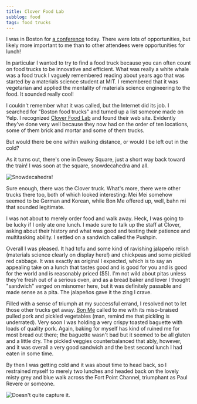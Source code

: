 ```yaml
---
title: Clover Food Lab
subblog: food
tags: food trucks
---
```


I was in Boston for [a conference](http://nescala.org) today. There were lots of opportunities, but likely more important to me than to other attendees were opportunities for lunch!

In particular I wanted to try to find a food truck because you can often count on food trucks to be innovative and efficient. What was really a white whale was a food truck I vaguely remembered reading about years ago that was started by a materials science student at MIT. I remembered that it was vegetarian and applied the mentality of materials science engineering to the food. It sounded really cool!

I couldn't remember what it was called, but the Internet did its job. I searched for "Boston food trucks" and turned up a list someone made on Yelp. I recognized [Clover Food Lab](http://www.cloverfoodlab.com) and found their web site. Evidently they've done very well because they now had on the order of ten locations, some of them brick and mortar and some of them trucks.

But would there be one within walking distance, or would I be left out in the cold?

<!-- MORE -->

As it turns out, there's one in Dewey Square, just a short way back toward the train! I was soon at the square, snowdecahedra and all. 

![Snowdecahedra!](/img/snowdecahedra.jpg)

Sure enough, there was the Clover truck. What's more, there were other trucks there too, both of which looked interesting: Mei Mei somehow seemed to be German and Korean, while Bon Me offered up, well, bahn mi that sounded legitimate.

I was not about to merely order food and walk away. Heck, I was going to be lucky if I only ate one lunch. I made sure to talk up the staff at Clover, asking about their history and what was good and testing their patience and  multitasking ability. I settled on a sandwich called the Pushpin.

Overall I was pleased. It had tofu and some kind of ravishing jalapeño relish (materials science clearly on display here!) and chickpeas and some pickled red cabbage. It was exactly as original I expected, which is to say an appealing take on a lunch that tastes good and is good for you and is good for the world and is reasonably priced ($5). I'm not wild about pitas unless they're fresh out of a serious oven, and as a bread baker and lover I thought "sandwich" verged on misnomer here, but it was definitely passable and made sense as a pita. The jalapeños gave it the zing I crave.

Filled with a sense of triumph at my successful errand, I resolved not to let those other trucks get away. [Bon Me](http://www.bonmetruck.com) called to me with its miso-braised pulled pork and pickled vegetables (man, remind me that pickling is underrated). Very soon I was holding a very crispy toasted baguette with loads of quality pork. Again, baking for myself has kind of ruined me for most bread out there; the baguette wasn't bad but it seemed to be all gluten and a little dry. The pickled veggies counterbalanced that ably, however, and it was overall a very good sandwich and the best second lunch I had eaten in some time.

By then I was getting cold and it was about time to head back, so I restrained myself to merely two lunches and headed back on the lovely misty grey and blue walk across the Fort Point Channel, triumphant as Paul Revere or someone.

![Doesn't quite capture it.](/img/boston-bridge.jpg)
